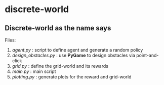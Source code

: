 # discrete-world
Discrete-world as the name says
---
Files:
1. *agent.py* : script to define agent and generate a random policy
2. *design_obstacles.py* : use **PyGame** to design obstacles via point-and-click
3. *grid.py* : define the grid-world and its rewards
4. *main.py* : main script
5. *plotting.py* : generate plots for the reward and grid-world
